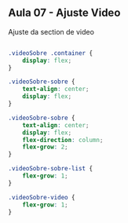 ## Aula 07 - Ajuste Video

Ajuste da section de video


```css

.videoSobre .container {
    display: flex;
}

.videoSobre-sobre {
    text-align: center;
    display: flex;
}

.videoSobre-sobre {
    text-align: center;
    display: flex;
    flex-direction: column;
    flex-grow: 2;
}

.videoSobre-sobre-list {
    flex-grow: 1;
}

.videoSobre-video {
    flex-grow: 1;
}


```
